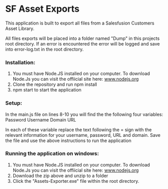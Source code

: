 # SF Asset Exports

This application is built to export all files from a Salesfusion Customers Asset Library.

All files exports will be placed into a folder named "Dump" in this projects root directory. If an error is encountered the error will be logged and save into error-log.txt in the root directory. 

### Installation:
1) You must have Node.JS installed on your computer. To download Node.Js you can visit the offiicial site here: www.nodejs.org
2) Clone the repository and run npm install
3) npm start to start the application

### Setup:
In the main.js file on lines 8-10 you will find the the following four variables:  
Password Username Domain URL

In each of these variable replace the text following the = sign with the relevant information for your username, password, URL and domain. Save the file and use the above instructions to run the application

### Running the application on windows:

1) You must have Node.JS installed on your computer. To download Node.Js you can visit the offiicial site here: www.nodejs.org
2) Download the zip above and unzip to a folder
3) Click the "Assets-Exporter.exe" file within the root directory.

